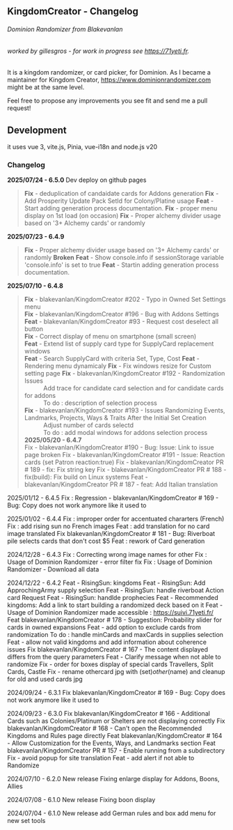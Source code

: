 ## KingdomCreator - Changelog
###### Dominion Randomizer from Blakevanlan
###### worked by gillesgros - for work in progress see https://71yeti.fr.


It is a kingdom randomizer, or card picker, for Dominion.
As I became a maintainer for Kingdom Creator, https://www.dominionrandomizer.com might be at the same level.

Feel free to propose any improvements you see fit and send me a pull request!

## Development
it uses vue 3, vite.js, Pinia, vue-i18n and node.js v20

### Changelog
**2025/07/24 - 6.5.0**
Dev deploy on github pages 
>**Fix** - deduplication of candaidate cards for Addons generation
>**Fix** - Add Prosperity Update Pack SetId for Colony/Platine usage
>**Feat** - Start adding generation process documentation.
>**Fix** - proper menu display on 1st load (on occasion)
>**Fix** - Proper alchemy divider usage based on '3+ Alchemy cards' or randomly

**2025/07/23 - 6.4.9**  
>**Fix** - Proper alchemy divider usage based on '3+ Alchemy cards' or randomly **Broken**
>**Feat** - Show console.info if sessionStorage variable 'console.info' is set to true
>**Feat** - Startin adding generation process documentation.

**2025/07/10 - 6.4.8**  
>**Fix** - blakevanlan/KingdomCreator #202 - Typo in Owned Set Settings menu  
>**Fix** - blakevanlan/KingdomCreator #196 - Bug with Addons Settings  
>**Feat** - blakevanlan/KingdomCreator #93 - Request cost deselect all button  
>**Fix** - Correct display of menu on smartphone (small screen)  
>**Feat** - Extend list of supply card type for SupplyCard replacement windows  
>**Feat** - Search SupplyCard with criteria Set, Type, Cost 
>**Feat** - Rendering menu dynamicaly
>**Fix** - Fix windows resize for Custom setting page
>**Fix** - blakevanlan/KingdomCreator #192 - Randomization Issues  
           Add trace for candidate card selection and for candidate cards for addons  
           To do : description of selection process    
>**Fix** - blakevanlan/KingdomCreator #193 - Issues Randomizing Events, Landmarks, Projects, Ways & Traits After the Initial Set Creation   
           Adjust number of cards selectd   
           To do : add modal windows for addons selection process   
**2025/05/20 - 6.4.7**  
  Fix - blakevanlan/KingdomCreator #190 - Bug: Issue: Link to issue page broken
  Fix - blakevanlan/KingdomCreator #191 - Issue: Reaction cards (set Patron reaction:true)
  Fix - blakevanlan/KingdomCreator PR # 189 - fix: Fix string key
  Fix - blakevanlan/KingdomCreator PR # 188 - fix(build): Fix build on Linux systems
  Feat - blakevanlan/KingdomCreator PR # 187 - feat: Add Italian translation

2025/01/12 - 6.4.5
  Fix : Regression - blakevanlan/KingdomCreator # 169 - Bug: Copy does not work anymore like it used to

2025/01/02 - 6.4.4
  Fix : improper order for accentuated chararters (French)
  Fix : add rising sun no French images
  Feat : add translation for no card image translated
  Fix blakevanlan/KingdomCreator # 181 - Bug: Riverboat pile selects cards that don't cost $5
  Feat : rework of Card generation

2024/12/28 - 6.4.3
  Fix : Correcting wrong image names for other
  Fix : Usage of Dominion Randomizer - error filter fix
  Fix : Usage of Dominion Randomizer - Download all data

2024/12/22 - 6.4.2
  Feat - RisingSun: kingdoms
  Feat - RisingSun: Add ApprochingArmy supply selection
  Feat - RisingSun: handle riverboat Action card Request
  Feat - RisingSun: handlde prophecies
  Feat - Recommended kingdoms: Add a link to start building a randomized deck based on it
  Feat - Usage of Dominion Randomizer made accessible : https://suivi.71yeti.fr/
  Feat blakevanlan/KingdomCreator # 178 - Suggestion: Probability slider for cards in owned expansions
  Feat - add option to exclude cards from randomization
    To do : handle minCards and maxCards in supplies selection
  Feat - allow not valid kingdoms and add information about coherence issues
  Fix blakevanlan/KingdomCreator # 167 - The content displayed differs from the query parameters
  Feat - Clarify message when not able to randomize
  Fix - order for boxes display of special cards 
      Travellers, Split Cards, Castle
  Fix - rename othercard jpg with (set)_other_(name)
      and cleanup for old and used cards jpg

2024/09/24 - 6.3.1
  Fix blakevanlan/KingdomCreator # 169 - Bug: Copy does not work anymore like it used to
  
2024/09/23 - 6.3.0
  Fix blakevanlan/KingdomCreator # 166 - Additional Cards such as Colonies/Platinum or Shelters are not displaying correctly
  Fix blakevanlan/KingdomCreator # 168 - Can't open the Recommended Kingdoms and Rules page directly
  Feat blakevanlan/KingdomCreator # 164 - Allow Customization for the Events, Ways, and Landmarks section
  Feat blakevanlan/KingdomCreator PR # 157 - Enable running from a subdirectory
  Fix - avoid popup for site translation
  Feat - add alert if not able to Randomize

2024/07/10 - 6.2.0
New release
  Fixing enlarge display for Addons, Boons, Allies

2024/07/08 - 6.1.0
New release
  Fixing boon display

2024/07/04 - 6.1.0
New release
  add German rules and box
  add menu for new set tools


